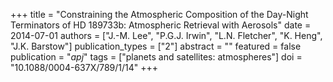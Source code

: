 +++
title = "Constraining the Atmospheric Composition of the Day-Night Terminators of HD 189733b: Atmospheric Retrieval with Aerosols"
date = 2014-07-01
authors = ["J.-M. Lee", "P.G.J. Irwin", "L.N. Fletcher", "K. Heng", "J.K. Barstow"]
publication_types = ["2"]
abstract = ""
featured = false
publication = "*apj*"
tags = ["planets and satellites: atmospheres"]
doi = "10.1088/0004-637X/789/1/14"
+++

